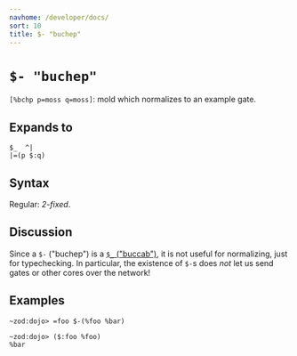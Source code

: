 ```yaml
---
navhome: /developer/docs/
sort: 10
title: $- "buchep"
---
```


# `$- "buchep"`

`[%bchp p=moss q=moss]`: mold which normalizes to an example gate.

## Expands to

```
$_  ^|
|=(p $:q)
```

## Syntax

Regular: *2-fixed*.

## Discussion

Since a `$-` ("buchep") is a [`$_` ("buccab")](../cab/), it is not useful for 
normalizing, just for typechecking.  In particular, the existence of `$-`s does 
*not* let us send gates or other cores over the network!

## Examples

```
~zod:dojo> =foo $-(%foo %bar)

~zod:dojo> ($:foo %foo)
%bar
```
